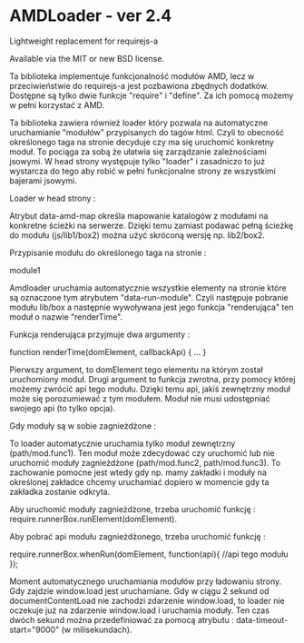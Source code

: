 # AMDLoader - ver 2.4
Lightweight replacement for requirejs-a

Available via the MIT or new BSD license.


Ta biblioteka implementuje funkcjonalność modułów AMD, lecz w przeciwieństwie do requirejs-a jest pozbawiona zbędnych dodatków. Dostępne są tylko dwie funkcje "require" i "define". Za ich pomocą możemy w pełni korzystać z AMD.

Ta biblioteka zawiera również loader który pozwala na automatyczne uruchamianie "modułów" przypisanych do tagów html. Czyli to obecność określonego taga na stronie decyduje czy ma się uruchomić konkretny moduł. To pociąga za sobą że ułatwia się zarządzanie zależnościami jsowymi. W head strony występuje tylko "loader" i zasadniczo to już wystarcza do tego aby robić w pełni funkcjonalne strony ze wszystkimi bajerami jsowymi.

Loader w head strony :
<script
    type="text/javascript"
    src="amdloader.js"
    data-amd-map="lib:js/lib1 lib2:js/lib1"
></script>

Atrybut data-amd-map określa mapowanie katalogów z modułami na konkretne ścieżki na serwerze. Dzięki temu zamiast podawać pełną ścieżkę do modułu (js/lib1/box2) można użyć skróconą wersję np. lib2/box2.



Przypisanie modułu do określonego taga na stronie :
<div data-run-module="lib/box.renderTime" data-color="red">module1</div>


Amdloader uruchamia automatycznie wszystkie elementy na stronie które są oznaczone tym atrybutem "data-run-module".
Czyli następuje pobranie modułu lib/box a następnie wywoływana jest jego funkcja "renderująca" ten moduł o nazwie "renderTime".

Funkcja renderująca przyjmuje dwa argumenty :

function renderTime(domElement, callbackApi) { ... }

Pierwszy argument, to domElement tego elementu na którym został uruchomiony moduł. Drugi argument to funkcja zwrotna, przy pomocy której możemy zwrócić api tego modułu. Dzięki temu api, jakiś zewnętrzny moduł może się porozumiewać z tym modułem. Moduł nie musi udostępniać swojego api (to tylko opcja).


Gdy moduły są w sobie zagnieżdżone :
<div data-run-module="path/mod.func1">
    <div data-run-module="path/mod.func2"></div>
    <div data-run-module="path/mod.func3"></div>
</div>

To loader automatycznie uruchamia tylko moduł zewnętrzny (path/mod.func1).
Ten moduł może zdecydować czy uruchomić lub nie uruchomić moduły zagnieżdżone (path/mod.func2, path/mod.func3).
To zachowanie pomocne jest wtedy gdy np. mamy zakładki i moduły na określonej zakładce chcemy uruchamiać dopiero w momencie gdy ta zakładka zostanie odkryta.

Aby uruchomić moduły zagnieżdżone, trzeba uruchomić funkcję : require.runnerBox.runElement(domElement).


Aby pobrać api modułu zagnieżdżonego, trzeba uruchomić funkcję :

require.runnerBox.whenRun(domElement, function(api){
    //api tego modułu
});


Moment automatycznego uruchamiania modułów przy ładowaniu strony.
Gdy zajdzie window.load jest uruchamiane. Gdy w ciągu 2 sekund od documentContentLoad nie zachodzi zdarzenie window.load, to loader nie oczekuje już na zdarzenie window.load i uruchamia moduły. Ten czas dwóch sekund można przedefiniować za pomocą atrybutu : data-timeout-start="9000" (w milisekundach).


